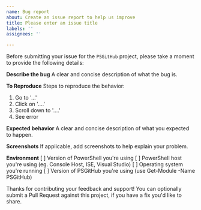 ```yaml
---
name: Bug report
about: Create an issue report to help us improve
title: Please enter an issue title
labels: ''
assignees: ''

---
```


Before submitting your issue for the `PSGitHub` project, please take a moment to provide the following details:

**Describe the bug**
A clear and concise description of what the bug is.

**To Reproduce**
Steps to reproduce the behavior:
1. Go to '...'
2. Click on '....'
3. Scroll down to '....'
4. See error

**Expected behavior**
A clear and concise description of what you expected to happen.

**Screenshots**
If applicable, add screenshots to help explain your problem.

**Environment**
[ ] Version of PowerShell you're using
[ ] PowerShell host you're using (eg. Console Host, ISE, Visual Studio)
[ ] Operating system you're running
[ ] Version of PSGitHub you're using (use Get-Module -Name PSGitHub)

Thanks for contributing your feedback and support! You can optionally submit a Pull Request against this project, if you have a fix you'd like to share.
